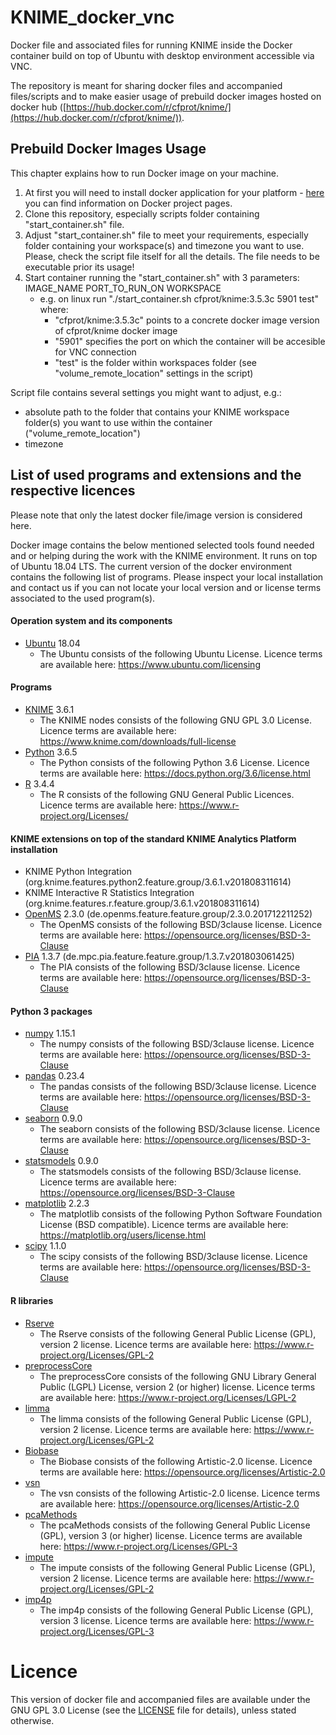# KNIME_docker_vnc
Docker file and associated files for running KNIME inside the Docker container build on top of Ubuntu with desktop environment accessible via VNC.

The repository is meant for sharing docker files and accompanied files/scripts and to make easier usage of prebuild docker images hosted on docker hub ([https://hub.docker.com/r/cfprot/knime/](https://hub.docker.com/r/cfprot/knime/)).

## Prebuild Docker Images Usage

This chapter explains how to run Docker image on your machine.

1. At first you will need to install docker application for your platform - [here](https://docs.docker.com/install/) you can find information on Docker project pages.
2. Clone this repository, especially scripts folder containing "start_container.sh" file.
3. Adjust "start_container.sh" file to meet your requirements, especially folder containing your workspace(s) and timezone you want to use. Please, check the script file itself for all the details. The file needs to be executable prior its usage!
4. Start container running the "start_container.sh" with 3 parameters: IMAGE_NAME PORT_TO_RUN_ON WORKSPACE
   - e.g. on linux run "./start_container.sh cfprot/knime:3.5.3c 5901 test" where:
      - "cfprot/knime:3.5.3c" points to a concrete docker image version of cfprot/knime docker image
      - "5901" specifies the port on which the container will be accesible for VNC connection
      - "test" is the folder within workspaces folder (see "volume_remote_location" settings in the script)

Script file contains several settings you might want to adjust, e.g.:
- absolute path to the folder that contains your KNIME workspace folder(s) you want to use within the container ("volume_remote_location")
- timezone

## List of used programs and extensions and the respective licences

Please note that only the latest docker file/image version is considered here.
 
Docker image contains the below mentioned selected tools found needed and or helping during the work with the KNIME environment. It runs on top of Ubuntu 18.04 LTS. The current version of the docker environment contains the following list of programs. Please inspect your local installation and contact us if you can not locate your local version and or license terms associated to the used program(s).

#### Operation system and its components

- [Ubuntu](https://www.ubuntu.com/) 18.04
  - The Ubuntu consists of the following Ubuntu License. Licence terms are available here: https://www.ubuntu.com/licensing

#### Programs

- [KNIME](https://www.knime.com/) 3.6.1
  - The KNIME nodes consists of the following GNU GPL 3.0 License. Licence terms are available here: https://www.knime.com/downloads/full-license
- [Python](https://www.python.org/) 3.6.5
  - The Python consists of the following Python 3.6 License. Licence terms are available here: https://docs.python.org/3.6/license.html
- [R](https://www.r-project.org/) 3.4.4
  - The R consists of the following GNU General Public Licences. Licence terms are available here: https://www.r-project.org/Licenses/

#### KNIME extensions on top of the standard KNIME Analytics Platform installation

- KNIME Python Integration (org.knime.features.python2.feature.group/3.6.1.v201808311614)
- KNIME Interactive R Statistics Integration (org.knime.features.r.feature.group/3.6.1.v201808311614)
- [OpenMS](http://www.openms.de/) 2.3.0 (de.openms.feature.feature.group/2.3.0.201712211252)
    - The OpenMS consists of the following BSD/3clause license. Licence terms are available here: https://opensource.org/licenses/BSD-3-Clause
- [PIA](https://github.com/mpc-bioinformatics/pia) 1.3.7 (de.mpc.pia.feature.feature.group/1.3.7.v201803061425)
    - The PIA consists of the following BSD/3clause license. Licence terms are available here: https://opensource.org/licenses/BSD-3-Clause

#### Python 3 packages
- [numpy](http://www.numpy.org/) 1.15.1
    - The numpy consists of the following BSD/3clause license. Licence terms are available here: https://opensource.org/licenses/BSD-3-Clause
- [pandas](https://pandas.pydata.org/) 0.23.4
    - The pandas consists of the following BSD/3clause license. Licence terms are available here: https://opensource.org/licenses/BSD-3-Clause
- [seaborn](https://seaborn.pydata.org/) 0.9.0
    - The seaborn consists of the following BSD/3clause license. Licence terms are available here: https://opensource.org/licenses/BSD-3-Clause
- [statsmodels](https://www.statsmodels.org/stable/index.html) 0.9.0
    - The statsmodels consists of the following BSD/3clause license. Licence terms are available here: https://opensource.org/licenses/BSD-3-Clause
- [matplotlib](https://matplotlib.org/) 2.2.3
    - The matplotlib consists of the following Python Software Foundation License (BSD compatible). Licence terms are available here: https://matplotlib.org/users/license.html
- [scipy](https://www.scipy.org/) 1.1.0
    - The scipy consists of the following BSD/3clause license. Licence terms are available here: https://opensource.org/licenses/BSD-3-Clause

#### R libraries

- [Rserve](https://cran.r-project.org/web/packages/Rserve/index.html)
    - The Rserve consists of the following General Public License (GPL), version 2 license. Licence terms are available here: https://www.r-project.org/Licenses/GPL-2
- [preprocessCore](https://www.bioconductor.org/packages/release/bioc/html/preprocessCore.html)
    - The preprocessCore consists of the following GNU Library General Public (LGPL) License, version 2 (or higher) license. Licence terms are available here: https://www.r-project.org/Licenses/LGPL-2
- [limma](https://bioconductor.org/packages/release/bioc/html/limma.html)
    - The limma consists of the following General Public License (GPL), version 2 license. Licence terms are available here: https://www.r-project.org/Licenses/GPL-2
- [Biobase](https://bioconductor.org/packages/release/bioc/html/Biobase.html)
    - The Biobase consists of the following Artistic-2.0 license. Licence terms are available here: https://opensource.org/licenses/Artistic-2.0
- [vsn](https://bioconductor.org/packages/release/bioc/html/vsn.html)
    - The vsn consists of the following Artistic-2.0 license. Licence terms are available here: https://opensource.org/licenses/Artistic-2.0
- [pcaMethods](https://www.bioconductor.org/packages/release/bioc/html/pcaMethods.html)
    - The pcaMethods consists of the following General Public License (GPL), version 3 (or higher) license. Licence terms are available here: https://www.r-project.org/Licenses/GPL-3
- [impute](http://www.bioconductor.org/packages/release/bioc/html/impute.html)
    - The impute consists of the following General Public License (GPL), version 2 license. Licence terms are available here: https://www.r-project.org/Licenses/GPL-2
- [imp4p](https://cran.r-project.org/web/packages/imp4p/index.html)
    - The imp4p consists of the following General Public License (GPL), version 3 license. Licence terms are available here: https://www.r-project.org/Licenses/GPL-3

# Licence
This version of docker file and accompanied files are available under the GNU GPL 3.0 License (see the [LICENSE](../master/LICENSE) file for details), unless stated otherwise.